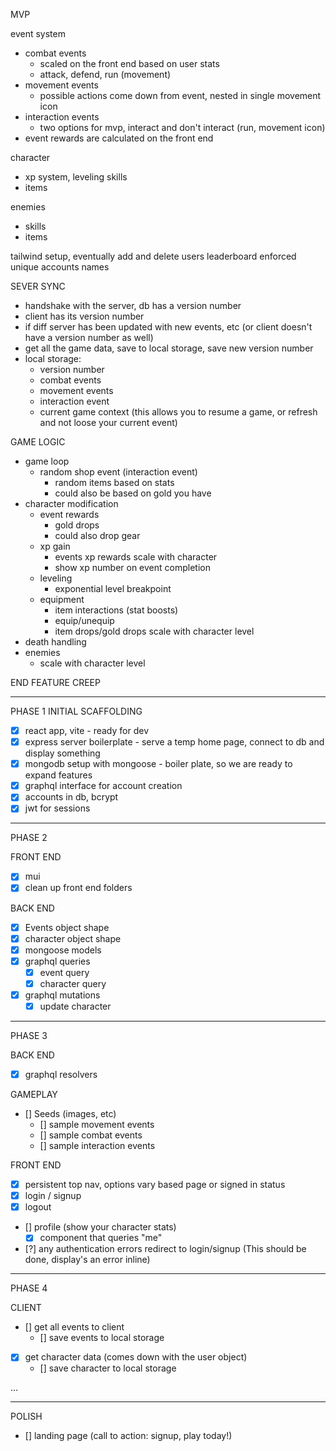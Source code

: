 MVP

event system
 - combat events
    - scaled on the front end based on user stats
    - attack, defend, run (movement)
 - movement events
    - possible actions come down from event, nested in single movement icon
 - interaction events
    - two options for mvp, interact and don't interact (run, movement icon)
 - event rewards are calculated on the front end

character 
 - xp system, leveling skills
 - items

enemies
 - skills
 - items
 
tailwind setup, eventually
add and delete users
leaderboard 
enforced unique accounts names

SEVER SYNC
 - handshake with the server, db has a version number
 - client has its version number
 - if diff server has been updated with new events, etc (or client doesn't have a version number as well)
 - get all the game data, save to local storage, save new version number
 - local storage:
   - version number
   - combat events
   - movement events
   - interaction event
   - current game context (this allows you to resume a game, or refresh and not loose your current event)

GAME LOGIC
 - game loop
   - random shop event (interaction event)
      - random items based on stats
      - could also be based on gold you have
 - character modification
   - event rewards
      - gold drops
      - could also drop gear
   - xp gain
      - events xp rewards scale with character
      - show xp number on event completion
   - leveling
      - exponential level breakpoint
   - equipment
      - item interactions (stat boosts)
      - equip/unequip 
      - item drops/gold drops scale with character level
 - death handling 
 - enemies
   - scale with character level

END FEATURE CREEP

-------------------------------------------------------------------

PHASE 1
INITIAL SCAFFOLDING
 - [x] react app, vite - ready for dev
 - [x] express server boilerplate - serve a temp home page, connect to db and display something
 - [x] mongodb setup with mongoose - boiler plate, so we are ready to expand features
 - [x] graphql interface for account creation
 - [x] accounts in db, bcrypt 
 - [x] jwt for sessions

-------------------------------------------------------------------

PHASE 2

FRONT END
 - [x] mui 
 - [x] clean up front end folders 

BACK END
 - [x] Events object shape
 - [x] character object shape
 - [x] mongoose models
 - [x] graphql queries
    - [x] event query
    - [x] character query
 - [x] graphql mutations
    - [x] update character

-------------------------------------------------------------------

PHASE 3

BACK END
 - [x] graphql resolvers

GAMEPLAY
 - [] Seeds (images, etc)
    - [] sample movement events 
    - [] sample combat events 
    - [] sample interaction events 

FRONT END
 - [x] persistent top nav, options vary based page or signed in status
 - [x] login / signup
 - [x] logout
 - [] profile (show your character stats)
   - [x] component that queries "me"
 - [?] any authentication errors redirect to login/signup (This should be done, display's an error inline)

-------------------------------------------------------------------

PHASE 4

CLIENT
 - [] get all events to client
   - [] save events to local storage
 - [x] get character data (comes down with the user object)
   - [] save character to local storage
      
...


-------------------------------------------------------------------

POLISH
 - [] landing page (call to action: signup, play today!)
